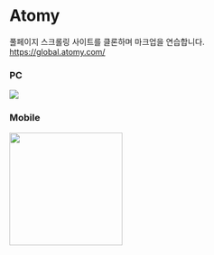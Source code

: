 # Atomy

풀페이지 스크롤링 사이트를 클론하며 마크업을 연습합니다.
<br>https://global.atomy.com/
<h3>PC</h3>
<img src="https://user-images.githubusercontent.com/86402261/130949607-531986a1-620d-433b-b136-24de2905f398.gif"><br>
<h3>Mobile</h3>
<img src="https://user-images.githubusercontent.com/86402261/130949835-6e14b930-d8ca-4c0d-a380-ccbe65298f05.gif" width="200px">

